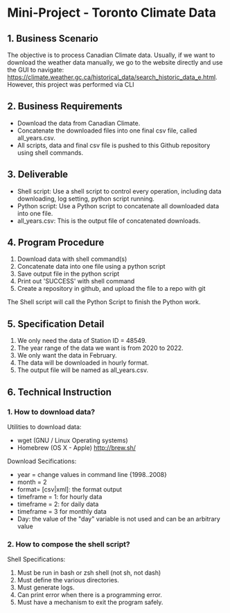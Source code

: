 # Mini-Project - Toronto Climate Data

## 1. Business Scenario
The objective is to process Canadian Climate data.
Usually, if we want to download the weather data manually, we go to the website directly and use the GUI to navigate: https://climate.weather.gc.ca/historical_data/search_historic_data_e.html. 
However, this project was performed via CLI

## 2. Business Requirements
- Download the data from Canadian Climate.
- Concatenate the downloaded files into one final csv file, called all_years.csv.
- All scripts, data and final csv file is pushed to this Github repository using shell commands.

## 3. Deliverable
- Shell script: Use a shell script to control every operation, including data downloading, log setting, python script running.
- Python script: Use a Python script to concatenate all downloaded data into one file.
- all_years.csv: This is the output file of concatenated downloads.

## 4. Program Procedure
1. Download data with shell command(s)
2. Concatenate data into one file using a python script
3. Save output file in the python script
4. Print out 'SUCCESS' with shell command
5. Create a repository in github, and upload the file to a repo with git

The Shell script will call the Python Script to finish the Python work.

## 5. Specification Detail
1. We only need the data of Station ID = 48549.
2. The year range of the data we want is from 2020 to 2022.
3. We only want the data in February.
4. The data will be downloaded in hourly format.
5. The output file will be named as all_years.csv.

## 6. Technical Instruction
### 1. How to download data?
Utilities to download data: 
- wget (GNU / Linux Operating systems)
- Homebrew (OS X - Apple) http://brew.sh/

Download Secifications: 
- year = change values in command line {1998..2008}
- month = 2
- format= [csv|xml]: the format output
- timeframe = 1: for hourly data
- timeframe = 2: for daily data
- timeframe = 3 for monthly data
- Day: the value of the "day" variable is not used and can be an arbitrary value

### 2. How to compose the shell script?
Shell Specifications:
1. Must be run in bash or zsh shell (not sh, not dash)
2. Must define the various directories.
3. Must generate logs.
4. Can print error when there is a programming error.
5. Must have a mechanism to exit the program safely.
